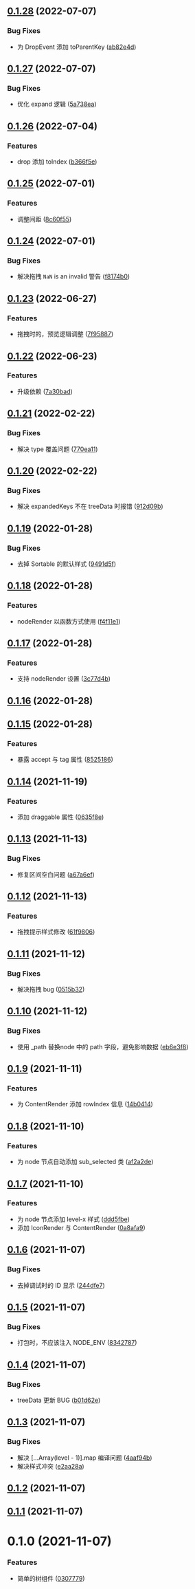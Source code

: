 ## [0.1.28](https://github.com/limaofeng/asany-tree/compare/v0.1.27...v0.1.28) (2022-07-07)


### Bug Fixes

* 为 DropEvent  添加 toParentKey ([ab82e4d](https://github.com/limaofeng/asany-tree/commit/ab82e4d548d6f282eaac3167eeea4ac8c47428ca))



## [0.1.27](https://github.com/limaofeng/asany-tree/compare/v0.1.26...v0.1.27) (2022-07-07)


### Bug Fixes

* 优化 expand 逻辑 ([5a738ea](https://github.com/limaofeng/asany-tree/commit/5a738eaaefa06858bcb48ff8c6e51677b7cdace5))



## [0.1.26](https://github.com/limaofeng/asany-tree/compare/v0.1.25...v0.1.26) (2022-07-04)


### Features

* drop 添加 toIndex ([b366f5e](https://github.com/limaofeng/asany-tree/commit/b366f5ebf40b39abb7281620a7e38ecca3b0cd83))



## [0.1.25](https://github.com/limaofeng/asany-tree/compare/v0.1.24...v0.1.25) (2022-07-01)


### Features

* 调整间距 ([8c60f55](https://github.com/limaofeng/asany-tree/commit/8c60f5564d230dd7960ca28929e74f03499e4c4a))



## [0.1.24](https://github.com/limaofeng/asany-tree/compare/v0.1.23...v0.1.24) (2022-07-01)


### Bug Fixes

* 解决拖拽 `NaN` is an invalid 警告 ([f8174b0](https://github.com/limaofeng/asany-tree/commit/f8174b0d46593556050dd6babdc0b39adf8c5678))



## [0.1.23](https://github.com/limaofeng/asany-tree/compare/v0.1.22...v0.1.23) (2022-06-27)


### Features

* 拖拽时的，预览逻辑调整 ([7f95887](https://github.com/limaofeng/asany-tree/commit/7f95887b26016f09506676f92629e0281c82f02e))



## [0.1.22](https://github.com/limaofeng/asany-tree/compare/v0.1.21...v0.1.22) (2022-06-23)


### Features

* 升级依赖 ([7a30bad](https://github.com/limaofeng/asany-tree/commit/7a30bad5174c0ca74dd6bc7bb80b869996e89380))



## [0.1.21](https://github.com/limaofeng/asany-tree/compare/v0.1.20...v0.1.21) (2022-02-22)


### Bug Fixes

* 解决 type 覆盖问题 ([770ea11](https://github.com/limaofeng/asany-tree/commit/770ea111053dabf9d3b250f5dc32f4c18644d164))



## [0.1.20](https://github.com/limaofeng/asany-tree/compare/v0.1.19...v0.1.20) (2022-02-22)


### Bug Fixes

* 解决 expandedKeys 不在 treeData 时报错 ([912d09b](https://github.com/limaofeng/asany-tree/commit/912d09b5e5f39435f8bd3ee87f5452d8f40a49fe))



## [0.1.19](https://github.com/limaofeng/asany-tree/compare/v0.1.18...v0.1.19) (2022-01-28)


### Bug Fixes

* 去掉 Sortable 的默认样式 ([9491d5f](https://github.com/limaofeng/asany-tree/commit/9491d5f1476d98fc0e0d6c8f316faf7b56ef320d))



## [0.1.18](https://github.com/limaofeng/asany-tree/compare/v0.1.17...v0.1.18) (2022-01-28)


### Features

* nodeRender 以函数方式使用 ([f4f11e1](https://github.com/limaofeng/asany-tree/commit/f4f11e1f042c7dfdf6c712a608462df5cdb99bf2))



## [0.1.17](https://github.com/limaofeng/asany-tree/compare/v0.1.16...v0.1.17) (2022-01-28)


### Features

*  支持 nodeRender 设置 ([3c77d4b](https://github.com/limaofeng/asany-tree/commit/3c77d4b0abf78314794d8d16b90a2176d78cfe7a))



## [0.1.16](https://github.com/limaofeng/asany-tree/compare/v0.1.15...v0.1.16) (2022-01-28)



## [0.1.15](https://github.com/limaofeng/asany-tree/compare/v0.1.14...v0.1.15) (2022-01-28)


### Features

* 暴露 accept 与 tag 属性 ([8525186](https://github.com/limaofeng/asany-tree/commit/8525186483803823cb9069f6c6a7218b39dc106e))



## [0.1.14](https://github.com/limaofeng/asany-tree/compare/v0.1.13...v0.1.14) (2021-11-19)


### Features

* 添加  draggable 属性 ([0635f8e](https://github.com/limaofeng/asany-tree/commit/0635f8e92c99b38172f64ea008d2c88c1322b455))



## [0.1.13](https://github.com/limaofeng/asany-tree/compare/v0.1.12...v0.1.13) (2021-11-13)


### Bug Fixes

* 修复区间空白问题 ([a67a6ef](https://github.com/limaofeng/asany-tree/commit/a67a6efca2d49880f5aeb7472aae5eade61ff211))



## [0.1.12](https://github.com/limaofeng/asany-tree/compare/v0.1.11...v0.1.12) (2021-11-13)


### Features

* 拖拽提示样式修改 ([61f9806](https://github.com/limaofeng/asany-tree/commit/61f980645bbc126118ffa78447da8658511cc7bb))



## [0.1.11](https://github.com/limaofeng/asany-tree/compare/v0.1.10...v0.1.11) (2021-11-12)


### Bug Fixes

* 解决拖拽 bug ([0515b32](https://github.com/limaofeng/asany-tree/commit/0515b32d9277f06199f1771d20e042087ef00518))



## [0.1.10](https://github.com/limaofeng/asany-tree/compare/v0.1.9...v0.1.10) (2021-11-12)


### Bug Fixes

* 使用 _path 替换node 中的 path 字段，避免影响数据 ([eb6e3f8](https://github.com/limaofeng/asany-tree/commit/eb6e3f89ba4d0de482ba2ac46fa2a453ac39a710))



## [0.1.9](https://github.com/limaofeng/asany-tree/compare/v0.1.8...v0.1.9) (2021-11-11)


### Features

*  为 ContentRender 添加 rowIndex 信息 ([14b0414](https://github.com/limaofeng/asany-tree/commit/14b0414c78f89d981e0c2831f37344e0adf29cdb))



## [0.1.8](https://github.com/limaofeng/asany-tree/compare/v0.1.7...v0.1.8) (2021-11-10)


### Features

* 为 node 节点自动添加 sub_selected 类 ([af2a2de](https://github.com/limaofeng/asany-tree/commit/af2a2deb97811f6c489209a628d152498106e0a4))



## [0.1.7](https://github.com/limaofeng/asany-tree/compare/v0.1.6...v0.1.7) (2021-11-10)


### Features

* 为 node 节点添加 level-x 样式 ([ddd5fbe](https://github.com/limaofeng/asany-tree/commit/ddd5fbef48c1c8e5d50ae219259796e79e88078a))
* 添加 IconRender 与 ContentRender ([0a8afa9](https://github.com/limaofeng/asany-tree/commit/0a8afa9cd0cb53f896a463b832278c716b049a95))



## [0.1.6](https://github.com/limaofeng/asany-tree/compare/v0.1.5...v0.1.6) (2021-11-07)


### Bug Fixes

* 去掉调试时的 ID 显示 ([244dfe7](https://github.com/limaofeng/asany-tree/commit/244dfe774cea70331108c5029d9d56111e95e3cf))



## [0.1.5](https://github.com/limaofeng/asany-tree/compare/v0.1.4...v0.1.5) (2021-11-07)


### Bug Fixes

*  打包时，不应该注入 NODE_ENV ([8342787](https://github.com/limaofeng/asany-tree/commit/8342787ba62bd414a0ca7c116a51dd4d1e5e668f))



## [0.1.4](https://github.com/limaofeng/asany-tree/compare/v0.1.3...v0.1.4) (2021-11-07)


### Bug Fixes

* treeData 更新 BUG ([b01d62e](https://github.com/limaofeng/asany-tree/commit/b01d62e1cf05cbdf1f56386daed9abb04b760284))



## [0.1.3](https://github.com/limaofeng/asany-tree/compare/v0.1.2...v0.1.3) (2021-11-07)


### Bug Fixes

* 解决  [...Array(level - 1)].map 编译问题 ([4aaf94b](https://github.com/limaofeng/asany-tree/commit/4aaf94b3b9b68c886fc03a50338e027fbb8e8cd5))
* 解决样式冲突 ([e2aa28a](https://github.com/limaofeng/asany-tree/commit/e2aa28a5e855b8307bd1a7d4c94571e1d8db3248))



## [0.1.2](https://github.com/limaofeng/asany-tree/compare/v0.1.1...v0.1.2) (2021-11-07)



## [0.1.1](https://github.com/limaofeng/asany-tree/compare/v0.1.0...v0.1.1) (2021-11-07)



# 0.1.0 (2021-11-07)


### Features

* 简单的树组件 ([0307779](https://github.com/limaofeng/asany-tree/commit/0307779eea6268691c2a4e1c6bb2086701937d81))



